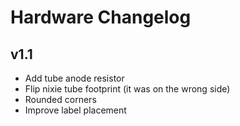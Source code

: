 # Hardware Changelog

## v1.1

- Add tube anode resistor
- Flip nixie tube footprint (it was on the wrong side)
- Rounded corners
- Improve label placement
